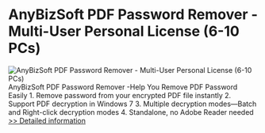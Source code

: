 # AnyBizSoft PDF Password Remover - Multi-User Personal License (6-10 PCs)
![AnyBizSoft PDF Password Remover - Multi-User Personal License (6-10 PCs)](https://mycommerce.akamaized.net/api/pimages/P300952759/BIG/300952759.JPG)
AnyBizSoft PDF Password Remover -Help You Remove PDF Password Easily 1. Remove password from your encrypted PDF file instantly 2. Support PDF decryption in Windows 7 3. Multiple decryption modes—Batch and Right-click decryption modes 4. Standalone, no Adobe Reader needed
[>> Detailed information](https://secure.shareit.com/shareit/product.html?productid=300952759&affiliateid=200057808)